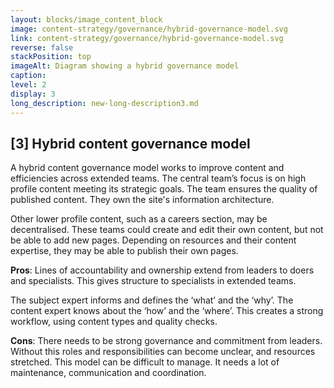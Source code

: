 ```yaml
---
layout: blocks/image_content_block
image: content-strategy/governance/hybrid-governance-model.svg
link: content-strategy/governance/hybrid-governance-model.svg
reverse: false
stackPosition: top
imageAlt: Diagram showing a hybrid governance model
caption: 
level: 2
display: 3
long_description: new-long-description3.md
---
```


## [3] Hybrid content governance model

A hybrid content governance model works to improve content and efficiencies across extended teams. The central team’s focus is on high profile content meeting its strategic goals. The team ensures the quality of published content. They own the site's information architecture.

Other lower profile content, such as a careers section, may be decentralised. These teams could create and edit their own content, but not be able to add new pages. Depending on resources and their content expertise, they may be able to publish their own pages.

**Pros**: Lines of accountability and ownership extend from leaders to doers and specialists. This gives structure to specialists in extended teams.

The subject expert informs and defines the ‘what’ and the ‘why’. The content expert knows about the ‘how’ and the ‘where’. This creates a strong workflow, using content types and quality checks.

**Cons**: There needs to be strong governance and commitment from leaders. Without this roles and responsibilities can become unclear, and resources stretched. This model can be difficult to manage. It needs a lot of maintenance, communication and coordination.
